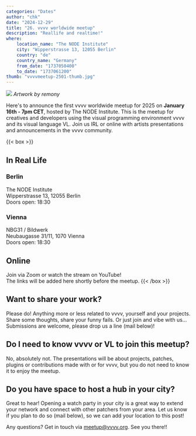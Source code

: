```yaml
---
categories: "Dates"
author: "chk"
date: "2024-12-29"
title: "26. vvvv worldwide meetup"
description: "Reallife and realtime!"
where: 
    location_name: "The NODE Institute"
    city: "Wipperstrasse 13, 12055 Berlin"
    country: "de"
    country_name: "Germany"
    from_date: "1737050400"
    to_date: "1737061200"
thumb: "vvvvmeetup-2501-thumb.jpg"
---
```


![](vvvvmeetup-2501.jpg) 
*Artwork by remony*

Here's to announce the first vvvv worldwide meetup for 2025 on **January 16th - 7pm CET**, hosted by The NODE Institute. This is the meetup for creatives and developers using the visual programming environment vvvv and its visual language VL. Join us IRL or online with artists presentations and announcements in the vvvv community.

{{< box >}}
## In Real Life
### Berlin
The NODE Institute<br>
Wipperstrasse 13, 12055 Berlin<br>
Doors open: 18:30

### Vienna
NBG31 / Bildwerk<br>
Neubaugasse 31/11, 1070 Vienna<br>
Doors open: 18:30

## Online
Join via Zoom or watch the stream on YouTube!<br>
The links will be added here shortly before the meetup.
{{< /box >}}

##  Want to share your work?
Please do! Anything more or less related to vvvv, yourself and your projects. Share some thoughts, share your funny fails. Or just join and vibe with us… Submissions are welcome, please drop us a line (mail below)!

## Do I need to know vvvv or VL to join this meetup?
No, absolutely not. The presentations will be about projects, patches, plugins or contributions made with or for vvvv, but you do not need to know it to enjoy the meetup.

## Do you have space to host a hub in your city?
Great to hear! Opening a watch party in your city is a great way to extend your network and connect with other patchers from your area. Let us know if you plan to do so (mail below), so we can add your location to this post!

Any questions? Get in touch via meetup@vvvv.org. See you there!!